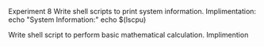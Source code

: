 Experiment 8 
Write shell scripts to print system information. 
Implimentation:
echo "System Information:"
echo $(lscpu)


Write shell script to perform basic mathematical 
calculation. 
Implimention
